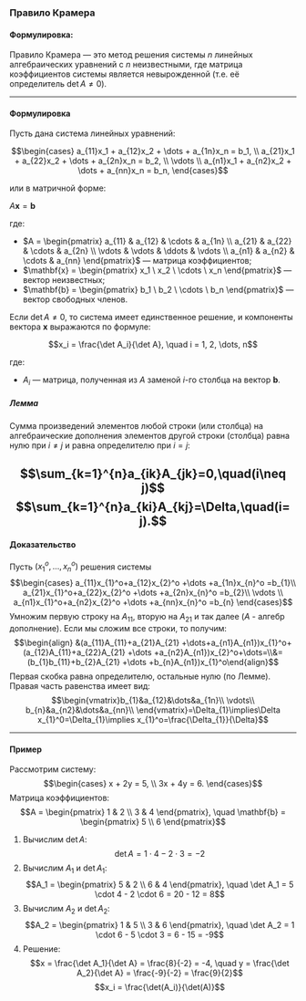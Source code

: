 ### Правило Крамера

#### Формулировка:

Правило Крамера — это метод решения системы $n$ линейных алгебраических уравнений с $n$ неизвестными, где матрица коэффициентов системы является невырожденной (т.е. её определитель $\det A \neq 0$).

---

#### **Формулировка**

Пусть дана система линейных уравнений:

$$\begin{cases} a_{11}x_1 + a_{12}x_2 + \dots + a_{1n}x_n = b_1, \\ a_{21}x_1 + a_{22}x_2 + \dots + a_{2n}x_n = b_2, \\ \vdots \\ a_{n1}x_1 + a_{n2}x_2 + \dots + a_{nn}x_n = b_n, \end{cases}$$

или в матричной форме:

$A\mathbf{x} = \mathbf{b}$

где:

- $A = \begin{pmatrix} a_{11} & a_{12} & \cdots & a_{1n} \\ a_{21} & a_{22} & \cdots & a_{2n} \\ \vdots & \vdots & \ddots & \vdots \\ a_{n1} & a_{n2} & \cdots & a_{nn} \end{pmatrix}$ — матрица коэффициентов;
- $\mathbf{x} = \begin{pmatrix} x_1 \ x_2 \ \cdots \ x_n \end{pmatrix}$ — вектор неизвестных;
- $\mathbf{b} = \begin{pmatrix} b_1 \ b_2 \ \cdots \ b_n \end{pmatrix}$ — вектор свободных членов.

Если $\det A \neq 0$, то система имеет единственное решение, и компоненты вектора $\mathbf{x}$ выражаются по формуле:

$$x_i = \frac{\det A_i}{\det A}, \quad i = 1, 2, \dots, n$$

где:

- $A_i$ — матрица, полученная из $A$ заменой $i$-го столбца на вектор $\mathbf{b}$.


##### **Лемма**
Сумма произведений элементов любой строки (или столбца) на алгебраические дополнения элементов другой строки (столбца) равна нулю при $i\neq j$ и равна определителю при $i=j$:

$$\sum_{k=1}^{n}a_{ik}A_{jk}=0,\quad(i\neq j)$$
$$\sum_{k=1}^{n}a_{ki}A_{kj}=\Delta,\quad(i= j).$$
---

#### **Доказательство**

Пусть $(x_{1}^o,\dots,x_{n}^o)$ решения системы
$$\begin{cases}
a_{11}x_{1}^o+a_{12}x_{2}^o +\dots  +a_{1n}x_{n}^o =b_{1}\\
a_{21}x_{1}^o+a_{22}x_{2}^o +\dots  +a_{2n}x_{n}^o =b_{2}\\ 
 \vdots \\
a_{n1}x_{1}^o+a_{n2}x_{2}^o +\dots  +a_{nn}x_{n}^o =b_{n}
\end{cases}$$
Умножим первую строку на $A_{11}$, вторую на $A_{21}$ и так далее ($A$ - алгебр дополнение). Если мы сложим все строки, то получим:$$\begin{align}
&(a_{11}A_{11}+a_{21}A_{21} +\dots+a_{n1}A_{n1})x_{1}^o+(a_{12}A_{11}+a_{22}A_{21} +\dots  +a_{n2}A_{n1})x_{2}^o+\dots=\\&=(b_{1}b_{11}+b_{2}A_{21} +\dots  +b_{n}A_{n1})x_{1}^o\end{align}$$
Первая скобка равна определителю, остальные нулю (по Лемме). Правая часть равенства имеет вид:
$$\begin{vmatrix}b_{1}&a_{12}&\dots&a_{1n}\\
\vdots\\
b_{n}&a_{n2}&\dots&a_{nn}\\
\end{vmatrix}=\Delta_{1}\implies\Delta x_{1}^0=\Delta_{1}\implies x_{1}^o=\frac{\Delta_{1}}{\Delta}$$


---

#### **Пример**

Рассмотрим систему: $$\begin{cases} x + 2y = 5, \\ 3x + 4y = 6. \end{cases}$$Матрица коэффициентов: $$A = \begin{pmatrix} 1 & 2 \\ 3 & 4 \end{pmatrix}, \quad \mathbf{b} = \begin{pmatrix} 5 \\ 6 \end{pmatrix}$$
1. Вычислим $\det A$: $$\det A = 1 \cdot 4 - 2 \cdot 3 = -2$$
2. Вычислим $A_1$ и $\det A_1$: $$A_1 = \begin{pmatrix} 5 & 2 \\ 6 & 4 \end{pmatrix}, \quad \det A_1 = 5 \cdot 4 - 2 \cdot 6 = 20 - 12 = 8$$
3. Вычислим $A_2$ и $\det A_2$: $$A_2 = \begin{pmatrix} 1 & 5 \\ 3 & 6 \end{pmatrix}, \quad \det A_2 = 1 \cdot 6 - 5 \cdot 3 = 6 - 15 = -9$$
4. Решение: $$x = \frac{\det A_1}{\det A} = \frac{8}{-2} = -4, \quad y = \frac{\det A_2}{\det A} = \frac{-9}{-2} = \frac{9}{2}$$
$$x_i = \frac{\det(A_i)}{\det(A)}$$


